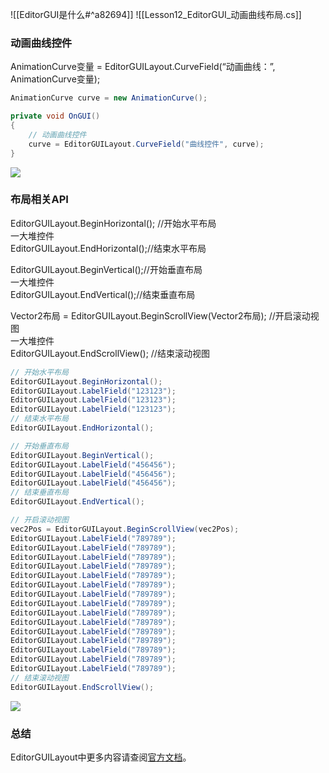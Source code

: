 ![[EditorGUI是什么#^a82694]]
![[Lesson12_EditorGUI_动画曲线布局.cs]]

### 动画曲线控件
AnimationCurve变量 = EditorGUILayout.CurveField(“动画曲线：”, AnimationCurve变量);

```cs
AnimationCurve curve = new AnimationCurve();

private void OnGUI()
{
    // 动画曲线控件
    curve = EditorGUILayout.CurveField("曲线控件", curve);
}
```

![](https://linwentao785293209.github.io/images/%E7%BC%96%E8%BE%91%E5%99%A8%E6%8B%93%E5%B1%95/Unity/%E5%8E%9F%E7%94%9F%E7%BC%96%E8%BE%91%E5%99%A8%E6%8B%93%E5%B1%95/01.%E5%8E%9F%E7%94%9F%E7%BC%96%E8%BE%91%E5%99%A8%E6%8B%93%E5%B1%95%E5%9F%BA%E7%A1%80%E7%9F%A5%E8%AF%86/12.EditorGUI-%E5%8A%A8%E7%94%BB%E6%9B%B2%E7%BA%BF%E5%B8%83%E5%B1%80/1.png)

### 布局相关API
EditorGUILayout.BeginHorizontal(); //开始水平布局  
一大堆控件  
EditorGUILayout.EndHorizontal();//结束水平布局

EditorGUILayout.BeginVertical();//开始垂直布局  
一大堆控件  
EditorGUILayout.EndVertical();//结束垂直布局

Vector2布局 = EditorGUILayout.BeginScrollView(Vector2布局); //开启滚动视图  
一大堆控件  
EditorGUILayout.EndScrollView(); //结束滚动视图

```cs
// 开始水平布局
EditorGUILayout.BeginHorizontal();
EditorGUILayout.LabelField("123123");
EditorGUILayout.LabelField("123123");
EditorGUILayout.LabelField("123123");
// 结束水平布局
EditorGUILayout.EndHorizontal();

// 开始垂直布局
EditorGUILayout.BeginVertical();
EditorGUILayout.LabelField("456456");
EditorGUILayout.LabelField("456456");
EditorGUILayout.LabelField("456456");
// 结束垂直布局
EditorGUILayout.EndVertical();

// 开启滚动视图
vec2Pos = EditorGUILayout.BeginScrollView(vec2Pos);
EditorGUILayout.LabelField("789789");
EditorGUILayout.LabelField("789789");
EditorGUILayout.LabelField("789789");
EditorGUILayout.LabelField("789789");
EditorGUILayout.LabelField("789789");
EditorGUILayout.LabelField("789789");
EditorGUILayout.LabelField("789789");
EditorGUILayout.LabelField("789789");
EditorGUILayout.LabelField("789789");
EditorGUILayout.LabelField("789789");
EditorGUILayout.LabelField("789789");
EditorGUILayout.LabelField("789789");
EditorGUILayout.LabelField("789789");
EditorGUILayout.LabelField("789789");
EditorGUILayout.LabelField("789789");
// 结束滚动视图
EditorGUILayout.EndScrollView();
```

![](https://linwentao785293209.github.io/images/%E7%BC%96%E8%BE%91%E5%99%A8%E6%8B%93%E5%B1%95/Unity/%E5%8E%9F%E7%94%9F%E7%BC%96%E8%BE%91%E5%99%A8%E6%8B%93%E5%B1%95/01.%E5%8E%9F%E7%94%9F%E7%BC%96%E8%BE%91%E5%99%A8%E6%8B%93%E5%B1%95%E5%9F%BA%E7%A1%80%E7%9F%A5%E8%AF%86/12.EditorGUI-%E5%8A%A8%E7%94%BB%E6%9B%B2%E7%BA%BF%E5%B8%83%E5%B1%80/2.png)

### 总结
EditorGUILayout中更多内容请查阅[官方文档](https://docs.unity.cn/cn/2022.3/ScriptReference/EditorGUILayout.html)。